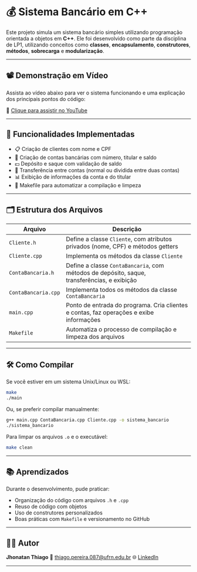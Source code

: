 # 💰 Sistema Bancário em C++

Este projeto simula um sistema bancário simples utilizando programação orientada a objetos em **C++**. Ele foi desenvolvido como parte da disciplina de LP1, utilizando conceitos como **classes**, **encapsulamento**, **construtores**, **métodos**, **sobrecarga** e **modularização**.

---

## 📽️ Demonstração em Vídeo

Assista ao vídeo abaixo para ver o sistema funcionando e uma explicação dos principais pontos do código:

🔗 [Clique para assistir no YouTube](https://youtu.be/dh4QQi3eop0)

---

## 🧠 Funcionalidades Implementadas

- 📋 Criação de clientes com nome e CPF
- 🏦 Criação de contas bancárias com número, titular e saldo
- 💵 Depósito e saque com validação de saldo
- 🔄 Transferência entre contas (normal ou dividida entre duas contas)
- 📊 Exibição de informações da conta e do titular
- 🧹 Makefile para automatizar a compilação e limpeza

---

## 🗂️ Estrutura dos Arquivos

| Arquivo             | Descrição |
|---------------------|-----------|
| `Cliente.h`         | Define a classe `Cliente`, com atributos privados (nome, CPF) e métodos getters |
| `Cliente.cpp`       | Implementa os métodos da classe `Cliente` |
| `ContaBancaria.h`   | Define a classe `ContaBancaria`, com métodos de depósito, saque, transferências, e exibição |
| `ContaBancaria.cpp` | Implementa todos os métodos da classe `ContaBancaria` |
| `main.cpp`          | Ponto de entrada do programa. Cria clientes e contas, faz operações e exibe informações |
| `Makefile`          | Automatiza o processo de compilação e limpeza dos arquivos |

---

## 🛠️ Como Compilar

Se você estiver em um sistema Unix/Linux ou WSL:

```bash
make
./main
````

Ou, se preferir compilar manualmente:

```bash
g++ main.cpp ContaBancaria.cpp Cliente.cpp -o sistema_bancario
./sistema_bancario
```

Para limpar os arquivos `.o` e o executável:

```bash
make clean
```

---

## 📚 Aprendizados

Durante o desenvolvimento, pude praticar:

* Organização do código com arquivos `.h` e `.cpp`
* Reuso de código com objetos
* Uso de construtores personalizados
* Boas práticas com `Makefile` e versionamento no GitHub

---

## 👨‍💻 Autor

**Jhonatan Thiago**
📧 [thiago.pereira.087@ufrn.edu.br](mailto:thiago.pereira.087@ufrn.edu.br)
🌐 [LinkedIn](https://www.linkedin.com/in/jhonatanthiago)

---
